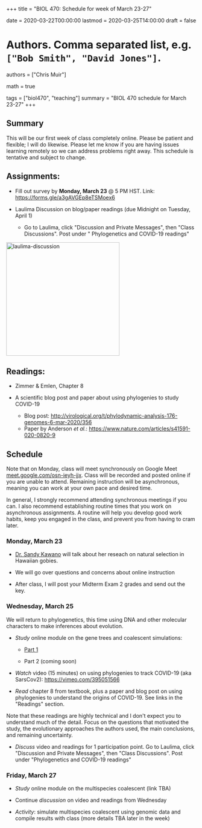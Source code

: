 +++
title = "BIOL 470: Schedule for week of March 23-27"

date = 2020-03-22T00:00:00
lastmod = 2020-03-25T14:00:00
draft = false

# Authors. Comma separated list, e.g. `["Bob Smith", "David Jones"]`.
authors = ["Chris Muir"]

math = true

tags = ["biol470", "teaching"]
summary = "BIOL 470 schedule for March 23-27"
+++

## Summary

This will be our first week of class completely online. Please be patient and flexible; I will do likewise. Please let me know if you are having issues learning remotely so we can address problems right away. This schedule is tentative and subject to change.

## Assignments:

* Fill out survey by **Monday, March 23** @ 5 PM HST. Link: https://forms.gle/a3gAVGEp8eTSMoex6

* Laulima Discussion on blog/paper readings (due Midnight on Tuesday, April 1)

  - Go to Laulima, click "Discussion and Private Messages", then "Class Discussions". Post under "	Phylogenetics and COVID-19 readings"

<img alt = 'laulima-discussion' width='300' src='/img/laulima-discussion.png' ALIGN = 'center'/>

## Readings:

* Zimmer & Emlen, Chapter 8

* A scientific blog post and paper about using phylogenies to study COVID-19

  * Blog post: http://virological.org/t/phylodynamic-analysis-176-genomes-6-mar-2020/356
  * Paper by Anderson *et al.*: https://www.nature.com/articles/s41591-020-0820-9

## Schedule

Note that on Monday, class will meet synchronously on Google Meet [meet.google.com/osn-ieyh-jjx](https://meet.google.com/osn-ieyh-jjx). Class will be recorded and posted online if you are unable to attend. Remaining instruction will be asynchronous, meaning you can work at your own pace and desired time.

In general, I strongly recommend attending synchronous meetings if you can. I also recommend establishing routine times that you work on asynchronous assignments. A routine will help you develop good work habits, keep you engaged in the class, and prevent you from having to cram later.

### Monday, March 23

* [Dr. Sandy Kawano](https://sandykawano.weebly.com/) will talk about her reseach on natural selection in Hawaiian gobies.

* We will go over questions and concerns about online instruction

* After class, I will post your Midterm Exam 2 grades and send out the key.

### Wednesday, March 25

We will return to phylogenetics, this time using DNA and other molecular characters to make inferences about evolution.

* *Study* online module on the gene trees and coalescent simulations:

  - [Part 1](https://cdmuir.netlify.com/post/2020-03-25-biol470-gene-trees1)
  
  - Part 2 (coming soon)

* *Watch* video (15 minutes) on using phylogenies to track COVID-19 (aka SarsCov2): https://vimeo.com/395051566

* *Read* chapter 8 from textbook, plus a paper and blog post on using phylogenies to understand the origins of COVID-19. See links in the "Readings" section.

Note that these readings are highly technical and I don't expect you to understand much of the detail. Focus on the questions that motivated the study, the evolutionary approaches the authors used, the main conclusions, and remaining uncertainty. 

* *Discuss* video and readings for 1 participation point. Go to Laulima, click "Discussion and Private Messages", then "Class Discussions". Post under "Phylogenetics and COVID-19 readings"

### Friday, March 27

* *Study* online module on the multispecies coalescent (link TBA)

* Continue *discussion* on video and readings from Wednesday

* *Activity*: simulate multispecies coalescent using genomic data and compile results with class (more details TBA later in the week)

